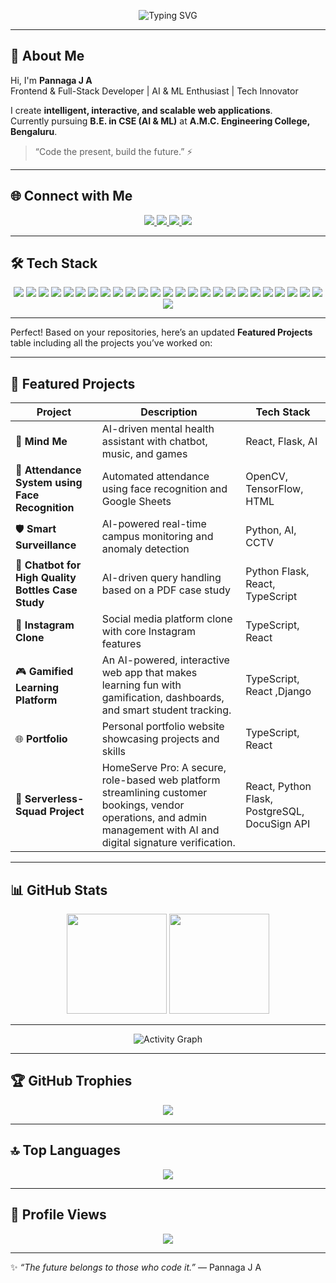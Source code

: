 <!-- Professional & Futuristic GitHub Profile README -->

<!-- 🌌 Animated Typing Header (Heroku service for reliability) -->
<p align="center">
  <img src="https://readme-typing-svg.herokuapp.com?font=Orbitron&size=28&duration=3000&pause=1000&color=00F0FF&center=true&vCenter=true&width=600&lines=Hey+👋+I'm+Pannaga+J+A;Frontend+%26+Full-Stack+Developer;AI+%26+ML+Enthusiast;Building+Futuristic+Web+Apps" alt="Typing SVG" />
</p>

---

## 💫 About Me
Hi, I'm **Pannaga J A**  
Frontend & Full-Stack Developer | AI & ML Enthusiast | Tech Innovator  

I create **intelligent, interactive, and scalable web applications**.  
Currently pursuing **B.E. in CSE (AI & ML)** at **A.M.C. Engineering College, Bengaluru**.  

> “Code the present, build the future.” ⚡  

---

## 🌐 Connect with Me
<p align="center">
  <!-- Instagram -->
  <a href="https://www.instagram.com/pannaga_bhat_/">
    <img src="https://img.shields.io/badge/Instagram-E4405F?style=for-the-badge&logo=instagram&logoColor=white" />
  </a>

  <!-- LinkedIn -->
  <a href="https://www.linkedin.com/in/pannaga-ja/">
    <img src="https://img.shields.io/badge/LinkedIn-0077B5?style=for-the-badge&logo=linkedin&logoColor=white" />
  </a>

  <!-- Email -->
  <a href="mailto:pannaga.baradwaj@gmail.com">
    <img src="https://img.shields.io/badge/Email-00D1F2?style=for-the-badge&logo=gmail&logoColor=white" />
  </a>

  <!-- Portfolio -->
  <a href="https://pannagaja.vercel.app/">
    <img src="https://img.shields.io/badge/Portfolio-161616?style=for-the-badge&logo=react&logoColor=61DAFB" />
  </a>

</p>


---

## 🛠️ Tech Stack
<p align="center">
  <img src="https://img.shields.io/badge/HTML5-E34F26?style=for-the-badge&logo=html5&logoColor=white" />
  <img src="https://img.shields.io/badge/CSS3-1572B6?style=for-the-badge&logo=css3&logoColor=white" />
  <img src="https://img.shields.io/badge/JavaScript-F7DF1E?style=for-the-badge&logo=javascript&logoColor=black" />
  <img src="https://img.shields.io/badge/TypeScript-3178C6?style=for-the-badge&logo=typescript&logoColor=white" />
  <img src="https://img.shields.io/badge/React-61DAFB?style=for-the-badge&logo=react&logoColor=black" />
  <img src="https://img.shields.io/badge/Redux-764ABC?style=for-the-badge&logo=redux&logoColor=white" />
  <img src="https://img.shields.io/badge/ReactNative-61DAFB?style=for-the-badge&logo=react&logoColor=white" />
  <img src="https://img.shields.io/badge/Node.js-339933?style=for-the-badge&logo=node.js&logoColor=white" />
  <img src="https://img.shields.io/badge/Express-000000?style=for-the-badge&logo=express&logoColor=white" />
  <img src="https://img.shields.io/badge/Django-092E20?style=for-the-badge&logo=django&logoColor=white" />
  <img src="https://img.shields.io/badge/FastAPI-009688?style=for-the-badge&logo=fastapi&logoColor=white" />
  <img src="https://img.shields.io/badge/Postgres-316192?style=for-the-badge&logo=postgresql&logoColor=white" />
  <img src="https://img.shields.io/badge/SQLite-003B57?style=for-the-badge&logo=sqlite&logoColor=white" />
  <img src="https://img.shields.io/badge/Firebase-FFCA28?style=for-the-badge&logo=firebase&logoColor=white" />
  <img src="https://img.shields.io/badge/Supabase-3ECF8E?style=for-the-badge&logo=supabase&logoColor=white" />
  <img src="https://img.shields.io/badge/Docker-2496ED?style=for-the-badge&logo=docker&logoColor=white" />
  <img src="https://img.shields.io/badge/Nginx-009639?style=for-the-badge&logo=nginx&logoColor=white" />
  <img src="https://img.shields.io/badge/Git-000000?style=for-the-badge&logo=git&logoColor=white" />
  <img src="https://img.shields.io/badge/GitHub-181717?style=for-the-badge&logo=github&logoColor=white" />
  <img src="https://img.shields.io/badge/Bootstrap-7952B3?style=for-the-badge&logo=bootstrap&logoColor=white" />
  <img src="https://img.shields.io/badge/TailwindCSS-38B2AC?style=for-the-badge&logo=tailwind-css&logoColor=white" />
  <img src="https://img.shields.io/badge/Figma-F24E1E?style=for-the-badge&logo=figma&logoColor=white" />
  <img src="https://img.shields.io/badge/TensorFlow-FF6F00?style=for-the-badge&logo=tensorflow&logoColor=white" />
  <img src="https://img.shields.io/badge/NumPy-013243?style=for-the-badge&logo=numpy&logoColor=white" />
  <img src="https://img.shields.io/badge/Matplotlib-11557C?style=for-the-badge&logo=matplotlib&logoColor=white" />
  <img src="https://img.shields.io/badge/PowerBI-F2C811?style=for-the-badge&logo=power-bi&logoColor=white" />
</p>

---
Perfect! Based on your repositories, here’s an updated **Featured Projects** table including all the projects you’ve worked on:

---

## 🚀 Featured Projects

| Project                                            | Description                                                                                        | Tech Stack                      |
| -------------------------------------------------- | -------------------------------------------------------------------------------------------------- | ------------------------------- |
| 🧠 **Mind Me**                                     | AI-driven mental health assistant with chatbot, music, and games                                   | React, Flask, AI                |
| 🧍 **Attendance System using Face Recognition**    | Automated attendance using face recognition and Google Sheets                                      | OpenCV, TensorFlow, HTML        |
| 🛡️ **Smart Surveillance**                         | AI-powered real-time campus monitoring and anomaly detection                                       | Python, AI, CCTV                |
| 🤖 **Chatbot for High Quality Bottles Case Study** | AI-driven query handling based on a PDF case study                                                 | Python Flask, React, TypeScript |
| 📸 **Instagram Clone**                             | Social media platform clone with core Instagram features                                           | TypeScript, React               |
| 🎮 **Gamified Learning Platform**                  | An AI-powered, interactive web app that makes learning fun with gamification, dashboards, and smart student tracking.| TypeScript, React ,Django       |
| 🌐 **Portfolio**                                   | Personal portfolio website showcasing projects and skills                                          | TypeScript, React               |
| 🧪 **Serverless-Squad Project**                    |HomeServe Pro: A secure, role-based web platform streamlining customer bookings, vendor operations, and admin management with AI and digital signature verification.| React, Python Flask, PostgreSQL, DocuSign API |

---

## 📊 GitHub Stats
<p align="center">
  <!-- General stats -->
  <img src="https://github-readme-stats.vercel.app/api?username=PannagaJA&show_icons=true&theme=radical&hide_border=true" height="160"/>
  
  <!-- Streak stats (reliable) -->
  <img src="https://github-readme-streak-stats.herokuapp.com/?user=PannagaJA&theme=radical&hide_border=true" height="160"/>
</p>

---

<p align="center">
  <img src="https://github-readme-activity-graph.vercel.app/graph?username=PannagaJA&theme=react-dark&area=true" alt="Activity Graph" />
</p>


---

## 🏆 GitHub Trophies
<p align="center">
  <img src="https://github-profile-trophy.vercel.app/?username=PannagaJA&theme=radical&margin-w=10&margin-h=10" />
</p>

---

## 🔝 Top Languages
<p align="center">
  <img src="https://github-readme-stats.vercel.app/api/top-langs/?username=PannagaJA&layout=compact&theme=radical" />
</p>

---

## 🌌 Profile Views
<p align="center">
  <img src="https://komarev.com/ghpvc/?username=PannagaJA&style=for-the-badge&color=00F0FF" />
</p>

---

✨ *“The future belongs to those who code it.”* — Pannaga J A
